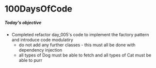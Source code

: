 # 100DaysOfCode

##### Today's objective

- Completed refactor day_005's code to implement the factory pattern and introduce code modulatiry
  - do not add any further classes - this must all be done with dependency injection
  - all types of Dog must be able to fetch and all types of Cat must be able to purr

